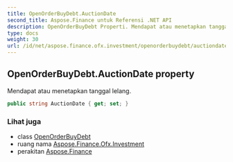 ```yaml
---
title: OpenOrderBuyDebt.AuctionDate
second_title: Aspose.Finance untuk Referensi .NET API
description: OpenOrderBuyDebt Properti. Mendapat atau menetapkan tanggal lelang.
type: docs
weight: 30
url: /id/net/aspose.finance.ofx.investment/openorderbuydebt/auctiondate/
---
```

## OpenOrderBuyDebt.AuctionDate property

Mendapat atau menetapkan tanggal lelang.

```csharp
public string AuctionDate { get; set; }
```

### Lihat juga

* class [OpenOrderBuyDebt](../)
* ruang nama [Aspose.Finance.Ofx.Investment](../../openorderbuydebt/)
* perakitan [Aspose.Finance](../../../)


